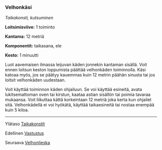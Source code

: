 ### Velhonkäsi

*Taikakonsti, kutsuminen*

**Loitsimisviive:** 1 toiminto

**Kantama:** 12 metriä

**Komponentit:** taikasana, ele

**Kesto:** 1 minuutti

Luot aavemaisen ilmassa leijuvan käden jonnekin kantaman sisällä. Voit ennen loitsun keston loppumista päättää velhonkäden toiminnolla. Käsi katoaa myös, jos se päätyy kauemmas kuin 12 metrin päähän sinusta tai jos loitsit velhonkäden uudestaan.

Voit käyttää toiminnon käden ohjailuun. Se voi käyttää esineitä, avata lukitsemattoman oven tai kirstun, kaataa astian sisällön tai poimia tavaraa mukaansa. Voit liikuttaa kättä korkeintaan 12 metriä joka kerta kun ohjailet sitä. Velhonkädellä ei voi hyökätä, käyttää taikaesineitä tai nostaa enempää kuin 5 kiloa.

----

Ylätaso [Taikakonstit](0_piirin_taikakonstit)

Edellinen [Vastustus](Vastustus)

Seuraava [Velhonlieska](Velhonlieska)